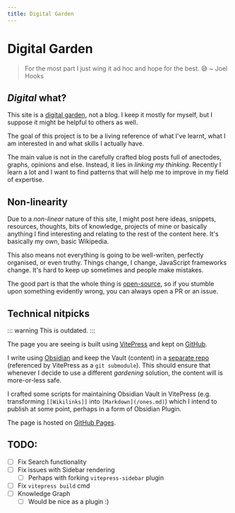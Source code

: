 ```yaml
---
title: Digital Garden
---
```


# Digital Garden

> For the most part I just wing it ad hoc and hope for the best. 😅
> ~ Joel Hooks

## _Digital_ what?

This site is a [digital garden](https://joelhooks.com/digital-garden/), not a blog. I keep it mostly for myself, but I suppose it might be helpful to others as well.

The goal of this project is to be a living reference of what I've learnt, what I am interested in and what skills I actually have.

The main value is not in the carefully crafted blog posts full of anectodes, graphs, opinions and else. Instead, it lies in _linking my thinking_. Recently I learn a lot and I want to find patterns that will help me to improve in my field of expertise.

## Non-linearity

Due to a _non-linear_ nature of this site, I might post here ideas, snippets, resources, thoughts, bits of knowledge, projects of mine or basically anything I find interesting and relating to the rest of the content here. It's basically my own, basic Wikipedia.

This also means not everything is going to be well-writen, perfectly organised, or even truthy. Things change, I change, JavaScript frameworks change. It's hard to keep up sometimes and people make mistakes.

The good part is that the whole thing is [open-source](https://github.com/kkoscielniak/the-garden-content), so if you stumble upon something evidently wrong, you can always open a PR or an issue.

## Technical nitpicks

::: warning
This is outdated.
:::

The page you are seeing is built using [VitePress](https://vitepress.dev) and kept on [GitHub](https://github.com/kkoscielniak/the-garden).

I write using [Obsidian](https://obdidian.md) and keep the Vault (content) in a [separate repo](https://github.com/kkoscielniak/the-garden-content) (referenced by VitePress as a `git submodule`). This should ensure that whenever I decide to use a different _gardening_ solution, the content will is more-or-less safe.

I crafted some scripts for maintaining Obsidian Vault in VitePress (e.g. transforming `[[Wikilinks]]` into `[Markdown](/ones.md)`) which I intend to publish at some point, perhaps in a form of Obsidian Plugin.

The page is hosted on [GitHub Pages](https://pages.github.com/).

## TODO:

- [ ] Fix Search functionality
- [ ] Fix issues with Sidebar rendering
  - [ ] Perhaps with forking `vitepress-sidebar` plugin
- [ ] Fix `vitepress build` cmd
- [ ] Knowledge Graph
  - [ ] Would be nice as a plugin :)
